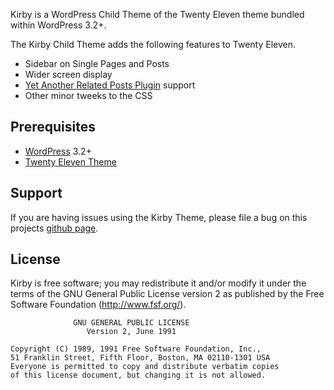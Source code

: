 Kirby is a WordPress Child Theme of the Twenty Eleven theme bundled within WordPress 3.2+.

The Kirby Child Theme adds the following features to Twenty Eleven.

* Sidebar on Single Pages and Posts
* Wider screen display
* [Yet Another Related Posts Plugin](http://wordpress.org/extend/plugins/yet-another-related-posts-plugin/) support
* Other minor tweeks to the CSS

## Prerequisites
* [WordPress](http://wordpress.org) 3.2+
* [Twenty Eleven Theme](http://wordpress.org/extend/themes/twentyeleven)

## Support
If you are having issues using the Kirby Theme, please file a bug on this projects [github page](https://github.com/mattrude/wp-theme-kirby/issues).

## License
Kirby is free software; you may redistribute it and/or modify it under the terms of the GNU General Public License version 2 as published by the Free Software Foundation (http://www.fsf.org/).

                  GNU GENERAL PUBLIC LICENSE
                     Version 2, June 1991
    
    Copyright (C) 1989, 1991 Free Software Foundation, Inc.,
    51 Franklin Street, Fifth Floor, Boston, MA 02110-1301 USA
    Everyone is permitted to copy and distribute verbatim copies
    of this license document, but changing it is not allowed.
